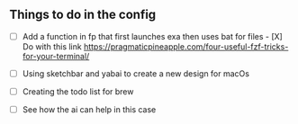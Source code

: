 ## Things to do in the config

- [ ] Add a function in fp that first launches exa then uses bat for files 
        - [X] Do with this link 
            https://pragmaticpineapple.com/four-useful-fzf-tricks-for-your-terminal/
- [ ] Using sketchbar and yabai to create a new design for macOs

- [ ] Creating the todo list for brew 
- [ ] See how the ai can help in this case 

